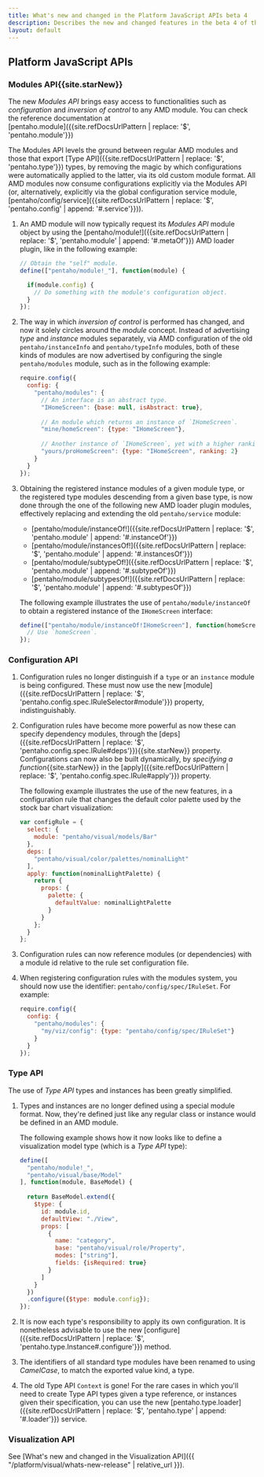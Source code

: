 ```yaml
---
title: What's new and changed in the Platform JavaScript APIs beta 4
description: Describes the new and changed features in the beta 4 of the Platform JavaScript APIs.
layout: default
---
```


## Platform JavaScript APIs

### Modules API{{site.starNew}}

The new _Modules API_ brings easy access to functionalities such as _configuration_ and _inversion of control_ 
to any AMD module.
You can check the reference documentation at  
[pentaho.module]({{site.refDocsUrlPattern | replace: '$', 'pentaho.module'}})

The Modules API levels the ground between regular AMD modules and 
those that export [Type API]({{site.refDocsUrlPattern | replace: '$', 'pentaho.type'}}) types,
by removing the magic by which configurations were automatically applied to the latter, 
via its old custom module format.
All AMD modules now consume configurations explicitly via the Modules API 
(or, alternatively, explicitly via the global configuration service module, 
 [pentaho/config/service]({{site.refDocsUrlPattern | replace: '$', 'pentaho.config' | append: '#.service'}})).
 
1. An AMD module will now typically request its _Modules API_ module object
   by using the 
   [pentaho/module!]({{site.refDocsUrlPattern | replace: '$', 'pentaho.module' | append: '#.metaOf'}}) AMD loader plugin,
   like in the following example:

    ```js
    // Obtain the "self" module.
    define(["pentaho/module!_"], function(module) {
    
      if(module.config) {
        // Do something with the module's configuration object.
      }
    });
    ```

2. The way in which *inversion of control* is performed has changed, 
   and now it solely circles around the _module_ concept.
   Instead of advertising _type_ and _instance_ modules separately, 
   via AMD configuration of the old `pentaho/instanceInfo` and `pentaho/typeInfo` modules,
   both of these kinds of modules are now advertised by configuring the single `pentaho/modules` module, 
   such as in the following example:

    ```js
    require.config({
      config: {
        "pentaho/modules": {
          // An interface is an abstract type.
          "IHomeScreen": {base: null, isAbstract: true},
          
          // An module which returns an instance of `IHomeScreen`.
          "mine/homeScreen": {type: "IHomeScreen"},
          
          // Another instance of `IHomeScreen`, yet with a higher ranking.
          "yours/proHomeScreen": {type: "IHomeScreen", ranking: 2}
        }
      }
    });
    ```

3. Obtaining the registered instance modules of a given module type, 
   or the registered type modules descending from a given base type, 
   is now done through the one of the following new AMD loader plugin modules, 
   effectively replacing and extending the old `pentaho/service` module:

   * [pentaho/module/instanceOf!]({{site.refDocsUrlPattern | replace: '$', 'pentaho.module' | append: '#.instanceOf'}})
   * [pentaho/module/instancesOf!]({{site.refDocsUrlPattern | replace: '$', 'pentaho.module' | append: '#.instancesOf'}})
   * [pentaho/module/subtypeOf!]({{site.refDocsUrlPattern | replace: '$', 'pentaho.module' | append: '#.subtypeOf'}})
   * [pentaho/module/subtypesOf!]({{site.refDocsUrlPattern | replace: '$', 'pentaho.module' | append: '#.subtypesOf'}})

   The following example illustrates the use of `pentaho/module/instanceOf` to obtain a 
   registered instance of the `IHomeScreen` interface:

    ```js
    define(["pentaho/module/instanceOf!IHomeScreen"], function(homeScreen) {
      // Use `homeScreen`.
    });
    ```

### Configuration API

1. Configuration rules no longer distinguish if a `type` or an `instance` module is being configured.
  These must now use the new 
  [module]({{site.refDocsUrlPattern | replace: '$', 'pentaho.config.spec.IRuleSelector#module'}})
  property, indistinguishably.

2. Configuration rules have become more powerful as now these can specify dependency modules, 
   through the [deps]({{site.refDocsUrlPattern | replace: '$', 'pentaho.config.spec.IRule#deps'}}){{site.starNew}} 
   property.
   Configurations can now also be built dynamically, 
   by _specifying a function_{{site.starNew}} in 
   the [apply]({{site.refDocsUrlPattern | replace: '$', 'pentaho.config.spec.IRule#apply'}}) property.

   The following example illustrates the use of the new features, 
   in a configuration rule that changes the default color palette used by the stock bar chart visualization:

   ```js
   var configRule = {
     select: {
       module: "pentaho/visual/models/Bar"
     },
     deps: [
       "pentaho/visual/color/palettes/nominalLight"
     ],
     apply: function(nominalLightPalette) {
       return {
         props: {
           palette: {
             defaultValue: nominalLightPalette
           }
         }
       };
     }
   };
   ```

3. Configuration rules can now reference modules (or dependencies) with a module id
   relative to the rule set configuration file.
    
4. When registering configuration rules with the modules system, 
   you should now use the identifier: `pentaho/config/spec/IRuleSet`.
   For example:

   ```js
   require.config({
     config: {
       "pentaho/modules": {
         "my/viz/config": {type: "pentaho/config/spec/IRuleSet"}
       }
     }
   });
   ```

### Type API

The use of _Type API_ types and instances has been greatly simplified. 

1. Types and instances are no longer defined using a special module format.
   Now, they're defined just like any regular class or instance would be defined in an AMD module.

   The following example shows how it now looks like to define a visualization model type 
   (which is a _Type API_ type): 

    ```js
    define([
      "pentaho/module!_",
      "pentaho/visual/base/Model"
    ], function(module, BaseModel) {
      
      return BaseModel.extend({
        $type: {
          id: module.id,
          defaultView: "./View",
          props: [
            {
              name: "category",
              base: "pentaho/visual/role/Property",
              modes: ["string"],
              fields: {isRequired: true}
            }
          ]
        }
      })
      .configure({$type: module.config});
    });
    ```

2. It is now each type's responsibility to apply its own configuration.
   It is nonetheless advisable to use the new 
   [configure]({{site.refDocsUrlPattern | replace: '$', 'pentaho.type.Instance#.configure'}}) method. 
 
3. The identifiers of all standard type modules have been renamed to using _CamelCase_,
   to match the exported value kind, a type.

4. The old Type API `Context` is gone!
   For the rare cases in which you'll need to create 
   Type API types given a type reference, 
   or instances given their specification, 
   you can use the new 
   [pentaho.type.loader]({{site.refDocsUrlPattern | replace: '$', 'pentaho.type' | append: '#.loader'}}) service. 

### Visualization API

See [What's new and changed in the Visualization API]({{ "/platform/visual/whats-new-release" | relative_url }}).
